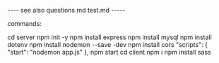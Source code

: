 ---- see also questions.md test.md -----

commands:

cd server
npm init -y 
npm install express 
npm install mysql 
npm install dotenv
npm install nodemon --save -dev
npm install cors
 "scripts": {
    "start": "nodemon app.js" 
   },
npm start
cd client
npm i
npm install sass